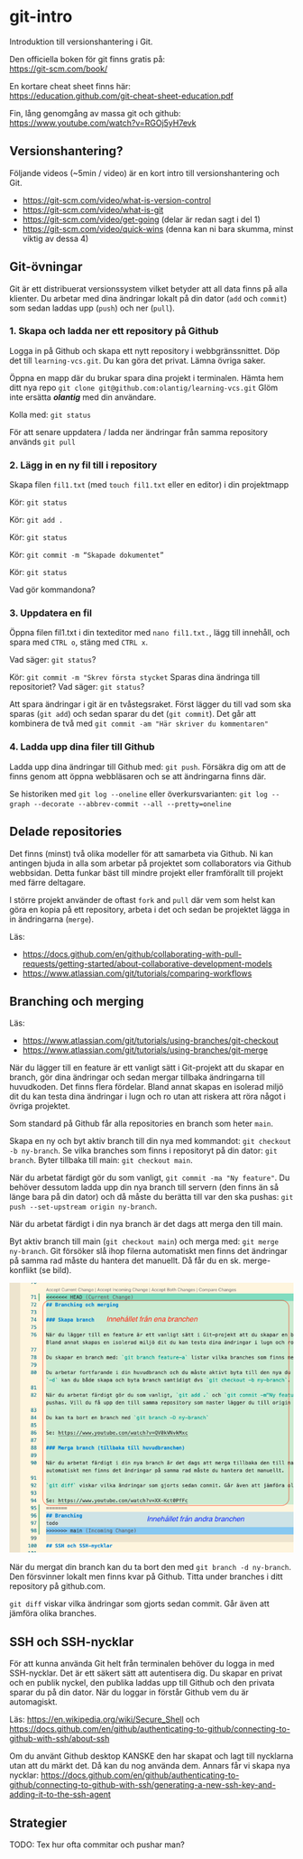 
# git-intro
Introduktion till versionshantering i Git.

Den officiella boken för git finns gratis på:\
https://git-scm.com/book/ 

En kortare cheat sheet finns här:\
https://education.github.com/git-cheat-sheet-education.pdf

Fin, lång genomgång av massa git och github:\
https://www.youtube.com/watch?v=RGOj5yH7evk

## Versionshantering?

Följande videos (~5min / video) är en kort intro till versionshantering och Git.
* https://git-scm.com/video/what-is-version-control
* https://git-scm.com/video/what-is-git 
* https://git-scm.com/video/get-going (delar är redan sagt i del 1)
* https://git-scm.com/video/quick-wins (denna kan ni bara skumma, minst viktig av dessa 4) 

## Git-övningar

Git är ett distribuerat versionssystem vilket betyder att all data finns på alla klienter. Du arbetar med dina ändringar lokalt på din dator (`add` och `commit`) som sedan laddas upp (`push`) och ner (`pull`). 

### 1. Skapa och ladda ner ett repository på Github

Logga in på Github och skapa ett nytt repository i webbgränssnittet. Döp det till `learning-vcs.git`. Du kan göra det privat. Lämna övriga saker.

Öppna en mapp där du brukar spara dina projekt i terminalen. Hämta hem ditt nya repo `git clone git@github.com:olantig/learning-vcs.git` Glöm inte ersätta ***olantig*** med din användare.  

Kolla med: `git status`

För att senare uppdatera / ladda ner ändringar från samma repository används `git pull`

### 2. Lägg in en ny fil till i repository

Skapa filen `fil1.txt` (med `touch fil1.txt` eller en editor) i din projektmapp

Kör: `git status`

Kör: `git add .`

Kör: `git status`

Kör: `git commit -m “Skapade dokumentet”`

Kör: `git status`

Vad gör kommandona?

### 3. Uppdatera en fil

Öppna filen fil1.txt i din texteditor med `nano fil1.txt.`, lägg till innehåll, och spara med `CTRL o`, stäng med  `CTRL x`.

Vad säger: `git status`?

Kör: `git commit -m "Skrev första stycket` Sparas dina ändringa till repositoriet? Vad säger: `git status`? 

Att spara ändringar i git är en tvåstegsraket. Först lägger du till vad som ska sparas (`git add`) och sedan sparar du det (`git commit`). Det går att kombinera de två med `git commit -am "Här skriver du kommentaren"`

### 4. Ladda upp dina filer till Github

Ladda upp dina ändringar till Github med: `git push`. Försäkra dig om att de finns genom att öppna webbläsaren och se att ändringarna finns där.

Se historiken med `git log --oneline` eller överkursvarianten: `git log --graph --decorate --abbrev-commit --all --pretty=oneline`

## Delade repositories

Det finns (minst) två olika modeller för att samarbeta via Github. Ni kan antingen bjuda in alla som arbetar på projektet som collaborators via Github webbsidan. Detta funkar bäst till mindre projekt eller framförallt till projekt med färre deltagare.

I större projekt använder de oftast `fork` and `pull` där vem som helst kan göra en kopia på ett repository, arbeta i det och sedan be projektet lägga in in ändringarna (`merge`).

Läs: 
* https://docs.github.com/en/github/collaborating-with-pull-requests/getting-started/about-collaborative-development-models 
* https://www.atlassian.com/git/tutorials/comparing-workflows

## Branching och merging

Läs: 
* https://www.atlassian.com/git/tutorials/using-branches/git-checkout
* https://www.atlassian.com/git/tutorials/using-branches/git-merge 

När du lägger till en feature är ett vanligt sätt i Git-projekt att du skapar en branch, gör dina ändringar och sedan mergar tillbaka ändringarna till huvudkoden. Det finns flera fördelar. Bland annat skapas en isolerad miljö dit du kan testa dina ändringar i lugn och ro utan att riskera att röra något i övriga projektet.

Som standard på Github får alla repositories en branch som heter `main`.

Skapa en ny och byt aktiv branch till din nya med kommandot: `git checkout -b ny-branch`.
Se vilka branches som finns i repositoryt på din dator: `git branch`. 
Byter tillbaka till main: `git checkout main`. 

När du arbetat färdigt gör du som vanligt, `git commit -ma "Ny feature"`. Du behöver dessutom ladda upp din nya branch till servern (den finns än så länge bara på din dator) och då måste du berätta till var den ska pushas: `git push --set-upstream origin ny-branch`.

När du arbetat färdigt i din nya branch är det dags att merga den till main. 

Byt aktiv branch till main (`git checkout main`) och merga med: `git merge ny-branch`. Git försöker slå ihop filerna automatiskt men finns det ändringar på samma rad måste du hantera det manuellt. Då får du en sk. merge-konflikt (se bild).

![Exempel på mergekonflikt](img/git-merge-exempel-konflikt.png)

När du mergat din branch kan du ta bort den med `git branch -d ny-branch`. Den försvinner lokalt men finns kvar på Github. Titta under branches i ditt repository på github.com.

`git diff` viskar vilka ändringar som gjorts sedan commit. Går även att jämföra olika branches.

## SSH och SSH-nycklar

För att kunna använda Git helt från terminalen behöver du logga in med SSH-nycklar. Det är ett säkert sätt att autentisera dig. Du skapar en privat och en publik nyckel, den publika laddas upp till Github och den privata sparar du på din dator. När du loggar in förstår Github vem du är automagiskt.

Läs: https://en.wikipedia.org/wiki/Secure_Shell och https://docs.github.com/en/github/authenticating-to-github/connecting-to-github-with-ssh/about-ssh 

Om du använt Github desktop KANSKE den har skapat och lagt till nycklarna utan att du märkt det. Då kan du nog använda dem. Annars får vi skapa nya nycklar: https://docs.github.com/en/github/authenticating-to-github/connecting-to-github-with-ssh/generating-a-new-ssh-key-and-adding-it-to-the-ssh-agent

## Strategier 

TODO: Tex hur ofta commitar och pushar man?
